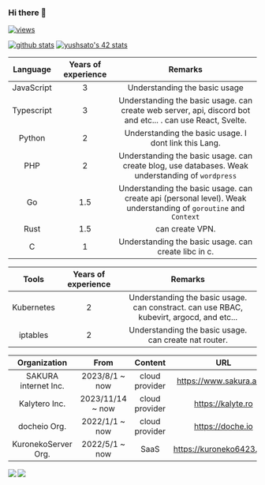 ### Hi there 👋

[![views](https://komarev.com/ghpvc/?username=seyukun)](https://github.com/esyukun/) 

[![github stats](https://github-readme-stats.vercel.app/api?username=seyukun&count_private=true&show_icons=true&theme=radical)](https://github.com/esyukun/)
[![yushsato's 42 stats](https://badge42.coday.fr/api/v2/clreml541213701p4wo594ilq/stats?cursusId=21&coalitionId=310)](https://github.com/esyukun/)

| Language | Years of experience | Remarks |
| :---: | :---: | :---: |
| JavaScript | 3 | Understanding the basic usage |
| Typescript | 3 | Understanding the basic usage. can create web server, api, discord bot and etc... . can use React, Svelte. | 
| Python | 2 | Understanding the basic usage. I dont link this Lang. |
| PHP | 2 | Understanding the basic usage. can create blog, use databases. Weak understanding of `wordpress` | 
| Go | 1.5 | Understanding the basic usage. can create api (personal level). Weak understanding of `goroutine` and `Context` |
| Rust | 1.5 | can create VPN. |
| C | 1 | Understanding the basic usage. can create libc in c. |

| Tools | Years of experience | Remarks |
| :---: | :---: | :---: |
| Kubernetes | 2 | Understanding the basic usage. can constract. can use RBAC, kubevirt, argocd, and etc... |
| iptables | 2 | Understanding the basic usage. can create nat router. |

| Organization | From | Content | URL |
| :---: | :---: | :---: | :---: |
| SAKURA internet Inc. | 2023/8/1 ~ now | cloud provider | https://www.sakura.ad.jp |
| Kalytero Inc. | 2023/11/14 ~ now | cloud provider | https://kalyte.ro |
| docheio Org. | 2022/1/1 ~ now | cloud provider | https://doche.io |
| KuronekoServer Org. | 2022/5/1 ~ now | SaaS | https://kuroneko6423.com |

<!--START_SECTION:waka-->
<!--END_SECTION:waka-->

<a href="https://github.com/anuraghazra/github-readme-stats">
  <img align="left" src="https://github-readme-stats.vercel.app/api?username=seyukun&count_private=true&show_icons=true&theme=radical" />
</a>
<a href="https://github.com/anuraghazra/github-readme-stats">
  <img align="left" src="https://github-readme-stats.vercel.app/api/top-langs/?username=seyukun" />
</a>
